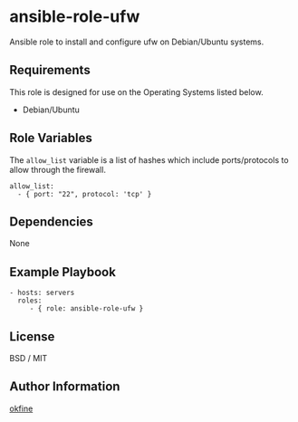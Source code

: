 ansible-role-ufw
=========

Ansible role to install and configure ufw on Debian/Ubuntu systems.

Requirements
------------

This role is designed for use on the Operating Systems listed below.

* Debian/Ubuntu

Role Variables
--------------
The ```allow_list``` variable is a list of hashes which include ports/protocols to allow through the firewall.

	allow_list:
	  - { port: "22", protocol: 'tcp' }

Dependencies
------------

None

Example Playbook
----------------

    - hosts: servers
      roles:
         - { role: ansible-role-ufw }

License
-------

BSD / MIT

Author Information
------------------

[okfine](https://github.com/okfine)
